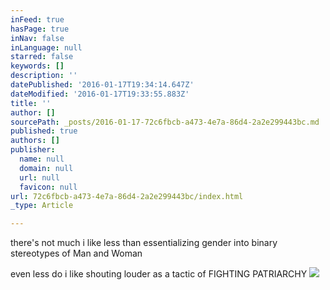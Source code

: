 ```yaml
---
inFeed: true
hasPage: true
inNav: false
inLanguage: null
starred: false
keywords: []
description: ''
datePublished: '2016-01-17T19:34:14.647Z'
dateModified: '2016-01-17T19:33:55.883Z'
title: ''
author: []
sourcePath: _posts/2016-01-17-72c6fbcb-a473-4e7a-86d4-2a2e299443bc.md
published: true
authors: []
publisher:
  name: null
  domain: null
  url: null
  favicon: null
url: 72c6fbcb-a473-4e7a-86d4-2a2e299443bc/index.html
_type: Article

---
```

there's not much i like less than essentializing gender into binary stereotypes of Man and Woman

even less do i like shouting louder as a tactic of FIGHTING PATRIARCHY
![](https://the-grid-user-content.s3-us-west-2.amazonaws.com/c145fb80-2e81-477e-b293-42d41ac02dec.jpg)